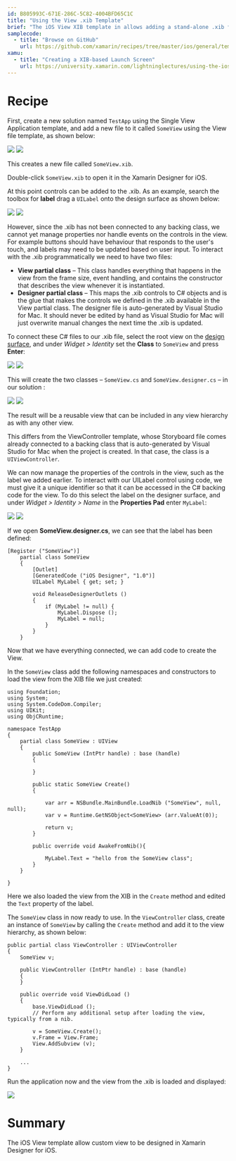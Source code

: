 ```yaml
---
id: B805993C-671E-286C-5C82-4004BFD65C1C
title: "Using the View .xib Template"
brief: "The iOS View XIB template in allows adding a stand-alone .xib file that can be attached to some backing class. This allows a reusable views to be designed in Xamarin Designer for iOS. However, to use such a view requires manually creating a backing view class. This recipe demonstrates creating a view in the iOS Designer and connecting it to a backing C# class in your IDE."
samplecode:
  - title: "Browse on GitHub" 
    url: https://github.com/xamarin/recipes/tree/master/ios/general/templates/using_the_ios_view_xib_template
xamu:
  - title: "Creating a XIB-based Launch Screen" 
    url: https://university.xamarin.com/lightninglectures/using-the-ios-designer-to-create-a-launch-screen
---
```


<a name="Recipe" class="injected"></a>


# Recipe

First, create a new solution named `TestApp` using the <span class="UIItem">Single View Application</span> template, and add a new file to it called `SomeView` using the <span class="UIItem">View</span> file template,
as shown below:

<ide name="xs">
<a href="Images/image01.png"><img src="Images/image01.png"></a>
</ide>

<ide name="vs">
<a href="Images/xib2.png"><img src="Images/xib2.png"></a>
</ide>

This creates a new file called `SomeView.xib`.

Double-click `SomeView.xib` to open it in the Xamarin Designer for iOS.

At this point controls can be added to the .xib. As an example, search the toolbox for **label** drag a `UILabel` onto the design surface as shown below:

<ide name="xs">
<a href="Images/image02.png"><img src="Images/image02.png"></a>
</ide>

<ide name="vs">
<a href="Images/xib3.png"><img src="Images/xib3.png"></a>
</ide>

However, since the .xib has not been connected to any backing class, we cannot
yet manage properties nor handle events on the controls in the view. For example buttons should have behaviour that responds to the user's touch, and labels may need to be updated based on user input. To interact with the .xib programmatically we need to have two files:

* **View partial class** – This class handles everything that happens in the view from the frame size, event handling, and contains the constructor that describes the view whenever it is instantiated. 
* **Designer partial class** – This maps the .xib controls to C# objects and is the glue that makes the controls we defined in the .xib available in the View partial class. The designer file is auto-generated by Visual Studio for Mac. It should never be edited by hand as Visual Studio for Mac will just overwrite manual changes the next time the .xib is updated.

To connect these C# files to our .xib file, select the root view on the [design surface](/guides/ios/user_interface/designer/introduction/#iOS_Designer_features), and under *Widget > Identity* set the **Class** to `SomeView` and press **Enter**:

<ide name="xs">
<a href="Images/image03.png"><img src="Images/image03.png"></a>
</ide>

<ide name="vs">
<a href="Images/xib4.png"><img src="Images/xib4.png"></a>
</ide>
	
This will create the two classes – `SomeView.cs` and `SomeView.designer.cs` – in our solution :

<ide name="xs">
<a href="Images/image04.png"><img src="Images/image04.png"></a>
</ide>

<ide name="vs">
<a href="Images/xib5.png"><img src="Images/xib5.png"></a>
</ide>

The result will be a reusable view that can be included in any view hierarchy as with any other view.

This differs from the ViewController template, whose Storyboard file comes already connected to a backing class that is auto-generated by Visual Studio for Mac when the project is created. In that case, the class is a `UIViewController`. 

We can now manage the properties of the controls in the view, such as the label we added earlier. To interact with our UILabel control using code, we must give it a unique identifier so that it can be accessed in the C# backing code for the view. To do this select the label on the designer surface, and under *Widget > Identity > Name* in the **Properties Pad** enter `MyLabel`:

<ide name="xs">
<a href="Images/image05.png"><img src="Images/image05.png"></a>
</ide>

<ide name="vs">
<a href="Images/xib6.png"><img src="Images/xib6.png"></a>
</ide>

If we open **SomeView.designer.cs**, we can see that the label has been defined:

```
[Register ("SomeView")]
	partial class SomeView
	{
		[Outlet]
		[GeneratedCode ("iOS Designer", "1.0")]
		UILabel MyLabel { get; set; }

		void ReleaseDesignerOutlets ()
		{
			if (MyLabel != null) {
				MyLabel.Dispose ();
				MyLabel = null;
			}
		}
	}
``` 

Now that we have everything connected, we can add code to create the View.

In the `SomeView` class add the following namespaces and constructors to load
the view from the XIB file we just created:

```
using Foundation;
using System;
using System.CodeDom.Compiler;
using UIKit;
using ObjCRuntime;

namespace TestApp
{
	partial class SomeView : UIView
	{
		public SomeView (IntPtr handle) : base (handle)
		{
			
		}

		public static SomeView Create()
		{
			
			var arr = NSBundle.MainBundle.LoadNib ("SomeView", null, null);
			var v = Runtime.GetNSObject<SomeView> (arr.ValueAt(0));
		
			return v;
		}

		public override void AwakeFromNib(){

			MyLabel.Text = "hello from the SomeView class";
		}
	}

}
```

Here we also loaded the view from the XIB in the `Create` method and edited the `Text` property of the label.

The `SomeView` class in now ready to use. In the `ViewController` class, create an instance of `SomeView` by calling the `Create` method and add it to the view hierarchy, as shown below:

```
public partial class ViewController : UIViewController
{
	SomeView v;

	public ViewController (IntPtr handle) : base (handle)
	{
	}

	public override void ViewDidLoad ()
	{
		base.ViewDidLoad ();
		// Perform any additional setup after loading the view, typically from a nib.

		v = SomeView.Create();
		v.Frame = View.Frame;
		View.AddSubview (v);
	}
	
	...
}
```

Run the application now and the view from the .xib is loaded and
displayed:

[ ![](Images/image06.png)](Images/image06.png)

 <a name="Summary" class="injected"></a>


# Summary

The iOS View template allow custom view to be designed in Xamarin Designer for iOS.

